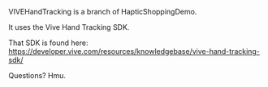 VIVEHandTracking is a branch of HapticShoppingDemo.

It uses the Vive Hand Tracking SDK. 

That SDK is found here:
https://developer.vive.com/resources/knowledgebase/vive-hand-tracking-sdk/


Questions? Hmu.